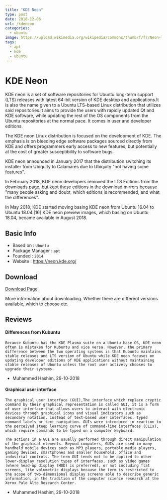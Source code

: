 ```yaml
---
title: "KDE Neon"
type: post
date: 2018-12-06
url: /kdeneon
categories:
  - ubuntu
image: https://upload.wikimedia.org/wikipedia/commons/thumb/f/f7/Neon-logo.svg/200px-Neon-logo.svg.png
tags:
  - apt
  - kde
  - ubuntu
---
```


# KDE Neon

KDE neon is a set of software repositories for Ubuntu long-term support (LTS) releases with latest 64-bit version of KDE desktop and applications.It is also the name given to a Ubuntu LTS-based Linux distribution that utilizes said repositories.It aims to provide the users with rapidly updated Qt and KDE software, while updating the rest of the OS components from the Ubuntu repositories at the normal pace. It comes in user and developer editions.

The KDE neon Linux distribution is focused on the development of KDE. The emphasis is on bleeding edge software packages sourced directly from KDE and offers programmers early access to new features, but potentially at the cost of greater susceptibility to software bugs.

KDE neon announced in January 2017 that the distribution switching its installer from Ubiquity to Calamares due to Ubiquity "not having some features".

In February 2018, KDE neon developers removed the LTS Editions from the downloads page, but kept these editions in the download mirrors because "many people asking and doubt, which editions is recommended, and what the differences".

In May 2018, KDE started moving basing KDE neon from Ubuntu 16.04 to Ubuntu 18.04.[16] KDE neon preview images, which basing on Ubuntu 18.04, became available in August 2018.

## Basic Info

* Based on : `Ubuntu`
* Package Manager : `apt`
* Founded : `2014`
* Website : https://neon.kde.org/

## Download

[Download Page](https://neon.kde.org/download)

More information about downloading. Whether there are different versions available, which to choose etc.

## Reviews

#### Differences from Kubuntu

```
Because Kubuntu has the KDE Plasma suite on a Ubuntu base OS, KDE neon often is mistaken for Kubuntu and vice versa. However, the primary difference between the two operating systems is that Kubuntu maintains stable releases and LTS version of Ubuntu while KDE neon focuses on updating developer editions of KDE applications without maintaining stable releases of Ubuntu unless the root user actively chooses to upgrade their systems.
```
- Muhammed Hashim, 29-10-2018

#### Graphical user interface

```
The graphical user interface (GUI),The interface which replace cryptic command by their graphical representation is called GUI, it is a form of user interface that allows users to interact with electronic devices through graphical icons and visual indicators such as secondary notation, instead of text-based user interfaces, typed command labels or text navigation. GUIs were introduced in reaction to the perceived steep learning curve of command-line interfaces (CLIs), which require commands to be typed on a computer keyboard.

The actions in a GUI are usually performed through direct manipulation of the graphical elements. Beyond computers, GUIs are used in many handheld mobile devices such as MP3 players, portable media players, gaming devices, smartphones and smaller household, office and industrial controls. The term GUI tends not to be applied to other lower-display resolution types of interfaces, such as video games (where head-up display (HUD) is preferred), or not including flat screens, like volumetric displays because the term is restricted to the scope of two-dimensional display screens able to describe generic information, in the tradition of the computer science research at the Xerox Palo Alto Research Center.
```
- Muhammed Hashim, 29-10-2018
